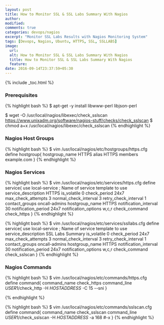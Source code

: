 ```yaml
---
layout: post
title: How to Monitor SSL & SSL Labs Summary With Nagios
author:
modified:
comments: true
categories: devops/nagios
excerpt: "Monitor SSL Labs Results with Nagios Monitoring System"
tags: [Devops, Nagios, Ubuntu, HTTPS, SSL, SSLLABS]
image:
  url:
  alt: How to Monitor SSL & SSL Labs Summary With Nagios
  title: How to Monitor SSL & SSL Labs Summary With Nagios
  feature:
date: 2016-09-14T23:37:59+05:30
---
```



{% include _toc.html %}

### Prerequisites
{% highlight bash %}
$ apt-get -y install libwww-perl libjson-perl

$ wget -O /usr/local/nagios/libexec/check_sslscan https://www.unixadm.org/software/nagios-stuff/checks/check_sslscan
$ chmod  a+x /usr/local/nagios/libexec/check_sslscan
{% endhighlight %}

### Nagios Host Groups

{% highlight bash %}
$ vim /usr/local/nagios/etc/hostgroups/https.cfg
define hostgroup{
        hostgroup_name  HTTPS
        alias           HTTPS
        members         example.com
}
{% endhighlight %}

### Nagios Services

{% highlight bash %}
$ vim /usr/local/nagios/etc/services/https.cfg
define service{
        use                             local-service         ; Name of service template to use
        service_description             HTTPS
        is_volatile                     0
        check_period                    24x7
        max_check_attempts              3
        normal_check_interval           3
        retry_check_interval            1
        contact_groups                  oncall-admins
        hostgroup_name                  HTTPS
        notification_interval           30
        notification_period             24x7
        notification_options            w,c,r
        check_command                   check_https
}
{% endhighlight %}

{% highlight bash %}
$ vim /usr/local/nagios/etc/services/ssllabs.cfg
define service{
        use                             local-service         ; Name of service template to use
        service_description             SSL Labs Summary
        is_volatile                     0
        check_period                    24x7
        max_check_attempts              3
        normal_check_interval           3
        retry_check_interval            1
        contact_groups                  oncall-admins
        hostgroup_name                  HTTPS
        notification_interval           30
        notification_period             24x7
        notification_options            w,c,r
        check_command                   check_sslscan
}
{% endhighlight %}

### Nagios Commands

{% highlight bash %}
$ vim /usr/local/nagios/etc/commands/https.cfg
define command{
        command_name    check_https
        command_line    $USER1$/check_http -H $HOSTADDRESS$ -C 15 --sni
}

{% endhighlight %}

{% highlight bash %}
$ vim /usr/local/nagios/etc/commands/sslscan.cfg
define command{
        command_name    check_sslscan
        command_line    $USER1$/check_sslscan -H $HOSTADDRESS$ -a 168 #-x
}
{% endhighlight %}
